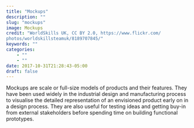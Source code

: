 ```yaml
---
title: "Mockups"
description: ""
slug: "mockups"
image: Mockups
credit: "WorldSkills UK, CC BY 2.0, https://www.flickr.com/photos/worldskillsteamuk/8189707845/"
keywords: ""
categories:
    - ""
    - ""
date: 2017-10-31T21:28:43-05:00
draft: false
---
```


Mockups are scale or full-size models of products and their features. They have been used widely in the industrial design and manufacturing process to visualise the detailed representation of an envisioned product early on in a design process. They are also useful for testing ideas and getting buy-in from external stakeholders before spending time on building functional prototypes.
